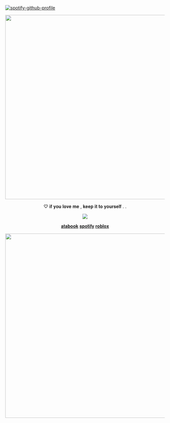 
[![spotify-github-profile](https://spotify-github-profile.kittinanx.com/api/view?uid=rh2oqnubvlstyhpsucgotorqs&cover_image=true&theme=novatorem&show_offline=false&background_color=0a0c10&interchange=false&bar_color=564e4e&bar_color_cover=false)](https://github.com/kittinan/spotify-github-profile)



<p align="center"><img width="580" src="https://github.com/user-attachments/assets/695b5c9d-4adc-4b5b-bd94-4454237170bf">
</p>

<p align="center">♡   𝐢𝐟  𝐲𝐨𝐮  𝐥𝐨𝐯𝐞  𝐦𝐞  ,  𝐤𝐞𝐞𝐩  𝐢𝐭  𝐭𝐨  𝐲𝐨𝐮𝐫𝐬𝐞𝐥𝐟  . .</p>

<p align="center"><img src="https://github.com/user-attachments/assets/957026c0-33f3-49b5-a244-ee675251edd6">
</p>

<div align="center">

[𝐚𝐭𝐚𝐛𝐨𝐨𝐤](https://ambrfreeman.atabook.org/)
[𝐬𝐩𝐨𝐭𝐢𝐟𝐲](https://open.spotify.com/user/rh2oqnubvlstyhpsucgotorqs)
[𝐫𝐨𝐛𝐥𝐨𝐱](https://www.roblox.com/users/1681193139/profile?friendshipSourceType=PlayerSearch)

</div>



<p align="center"><img width="580" src="https://github.com/user-attachments/assets/695b5c9d-4adc-4b5b-bd94-4454237170bf">
</p>






